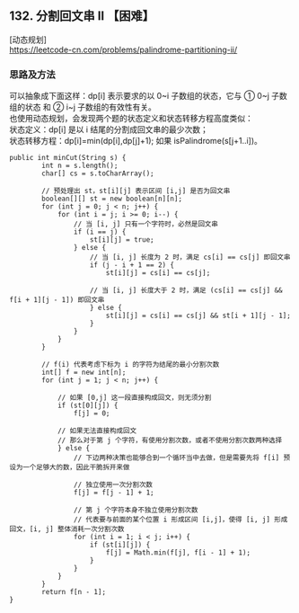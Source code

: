 ## 132. 分割回文串 II 【困难】      
[动态规划]     
https://leetcode-cn.com/problems/palindrome-partitioning-ii/       

### 思路及方法     
可以抽象成下面这样：dp[i] 表示要求的以 0~i 子数组的状态，它与 ① 0~j 子数组的状态 和 ② i~j 子数组的有效性有关。        
也使用动态规划，会发现两个题的状态定义和状态转移方程高度类似：     
状态定义：dp[i] 是以 i 结尾的分割成回文串的最少次数；         
状态转移方程：dp[i]=min(dp[i],dp[j]+1); 如果 isPalindrome(s[j+1..i])。      
```
public int minCut(String s) {
        int n = s.length();
        char[] cs = s.toCharArray();

        // 预处理出 st，st[i][j] 表示区间 [i,j] 是否为回文串
        boolean[][] st = new boolean[n][n]; 
        for (int j = 0; j < n; j++) {
            for (int i = j; i >= 0; i--) {
                // 当 [i, j] 只有一个字符时，必然是回文串
                if (i == j) {
                    st[i][j] = true;
                } else {
                    // 当 [i, j] 长度为 2 时，满足 cs[i] == cs[j] 即回文串
                    if (j - i + 1 == 2) {
                        st[i][j] = cs[i] == cs[j];

                    // 当 [i, j] 长度大于 2 时，满足 (cs[i] == cs[j] && f[i + 1][j - 1]) 即回文串
                    } else {
                        st[i][j] = cs[i] == cs[j] && st[i + 1][j - 1];
                    }
                }
            }
        }

        // f(i) 代表考虑下标为 i 的字符为结尾的最小分割次数
        int[] f = new int[n]; 
        for (int j = 1; j < n; j++) {

            // 如果 [0,j] 这一段直接构成回文，则无须分割
            if (st[0][j]) { 
                f[j] = 0;

            // 如果无法直接构成回文
            // 那么对于第 j 个字符，有使用分割次数，或者不使用分割次数两种选择
            } else { 
                // 下边两种决策也能够合到一个循环当中去做，但是需要先将 f[i] 预设为一个足够大的数，因此干脆拆开来做

                // 独立使用一次分割次数
                f[j] = f[j - 1] + 1;

                // 第 j 个字符本身不独立使用分割次数
                // 代表要与前面的某个位置 i 形成区间 [i,j]，使得 [i, j] 形成回文，[i, j] 整体消耗一次分割次数
                for (int i = 1; i < j; i++) {
                    if (st[i][j]) {
                        f[j] = Math.min(f[j], f[i - 1] + 1);
                    }
                }
            }
        }
        return f[n - 1];
}

```

